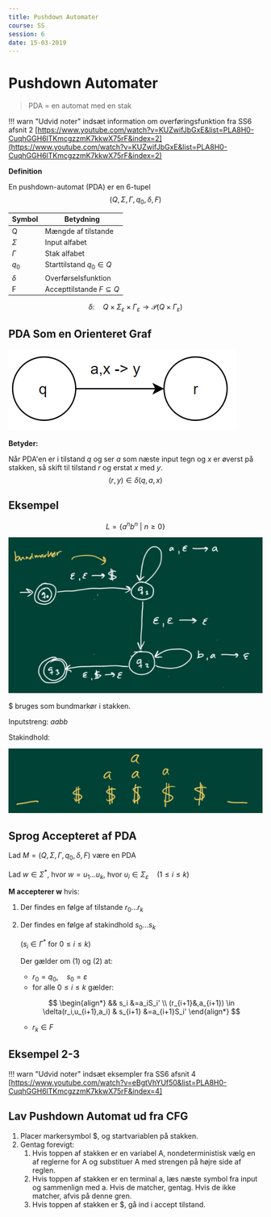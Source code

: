 ```yaml
---
title: Pushdown Automater
course: SS
session: 6
date: 15-03-2019
---
```


# Pushdown Automater

> PDA = en automat med en stak



!!! warn "Udvid noter"
    indsæt information om overføringsfunktion fra SS6 afsnit 2 [https://www.youtube.com/watch?v=KUZwifJbGxE&list=PLA8H0-CuqhGGH6lTKmcgzzmK7kkwX75rF&index=2](https://www.youtube.com/watch?v=KUZwifJbGxE&list=PLA8H0-CuqhGGH6lTKmcgzzmK7kkwX75rF&index=2)



**Definition**

En pushdown-automat (PDA) er en 6-tupel
$$
(Q,\Sigma, \Gamma, q_0, \delta, F)
$$

| Symbol   | Betydning                      |
| -------- | ------------------------------ |
| Q        | Mængde af tilstande            |
| $\Sigma$ | Input alfabet                  |
| $\Gamma$ | Stak alfabet                   |
| $q_0$    | Starttilstand $q_0 \in Q$      |
| $\delta$ | Overførselsfunktion            |
| F        | Accepttilstande $F\subseteq Q$ |

$$
\delta:\quad Q \times \Sigma_{\varepsilon} \times \Gamma_{\varepsilon} \longrightarrow \mathcal{P}(Q \times \Gamma_{\varepsilon})
$$



## PDA Som en Orienteret Graf

![1552589067883](images/6-pushdown-automater/1552589080903.png)

**Betyder:**

Når PDA'en er i tilstand *q* og ser *a* som næste input tegn og *x* er øverst på stakken, så skift til tilstand *r* og erstat *x* med *y*.
$$
(r,y)\in\delta(q,a,x)
$$


## Eksempel

$$
L=\{a^nb^n\ | \ n\geq 0\}
$$

![1552589396043](images/6-pushdown-automater/1552589396043.png)

$ bruges som bundmarkør i stakken.

Inputstreng: *aabb*

Stakindhold:

![1552589510346](images/6-pushdown-automater/1552589510346.png)





## Sprog Accepteret af PDA

Lad $M=(Q,\Sigma, \Gamma, q_0, \delta, F)$ være en PDA

Lad $w\in\Sigma^*$, hvor $w=u_1...u_k$, hvor $u_i\in\Sigma_{\varepsilon} \quad (1\leq i\leq k)$

**M accepterer w** hvis:

1. Der findes en følge af tilstande $r_0...r_k$

2. Der findes en følge af stakindhold $s_0...s_k$

    $(s_i\in\Gamma^* \ \text{for} \ 0\leq i \leq k)$

    

    Der gælder om (1) og (2) at:

    * $r_0=q_0,\quad s_0=\varepsilon$
    * $\text{for alle}\ 0\leq i \leq k$ gælder:

    $$
    \begin{align*} 
    && s_i &=a_iS_i' \\
    (r_{i+1}&,a_{i+1}) \in \delta(r_i,u_{i+1},a_i) & s_{i+1} &=a_{i+1}S_i'
    \end{align*}
    $$

    

    * $r_k\in F$



## Eksempel 2-3

!!! warn "Udvid noter"
    indsæt eksempler fra SS6 afsnit 4 [https://www.youtube.com/watch?v=eBgtVhYUf50&list=PLA8H0-CuqhGGH6lTKmcgzzmK7kkwX75rF&index=4]



## Lav Pushdown Automat ud fra CFG

1. Placer markersymbol $, og startvariablen på stakken.
2. Gentag forevigt:
    1. Hvis toppen af stakken er en variabel A, nondeterministisk vælg en af reglerne for A og substituer A med strengen på højre side af reglen.
    2. Hvis toppen af stakken er en terminal a, læs næste symbol fra input og sammenlign med a. Hvis de matcher, gentag. Hvis de ikke matcher, afvis på denne gren.
    3. Hvis toppen af stakken er $, gå ind i accept tilstand.


